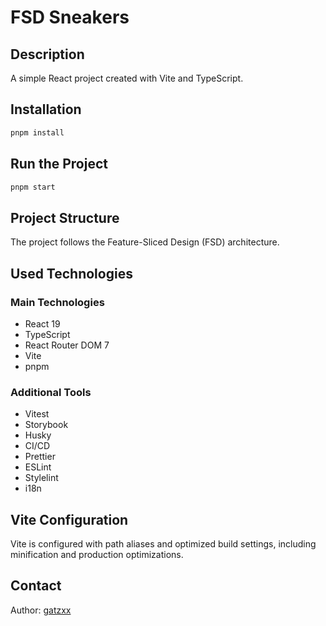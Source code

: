 # FSD Sneakers

## Description

A simple React project created with Vite and TypeScript.

## Installation

```sh
pnpm install
```

## Run the Project

```sh
pnpm start
```

## Project Structure

The project follows the Feature-Sliced Design (FSD) architecture.

## Used Technologies

### Main Technologies

- React 19
- TypeScript
- React Router DOM 7
- Vite
- pnpm

### Additional Tools

- Vitest
- Storybook
- Husky
- CI/CD
- Prettier
- ESLint
- Stylelint
- i18n

## Vite Configuration

Vite is configured with path aliases and optimized build settings, including minification and production optimizations.

## Contact

Author: [gatzxx](https://github.com/gatzxx)
